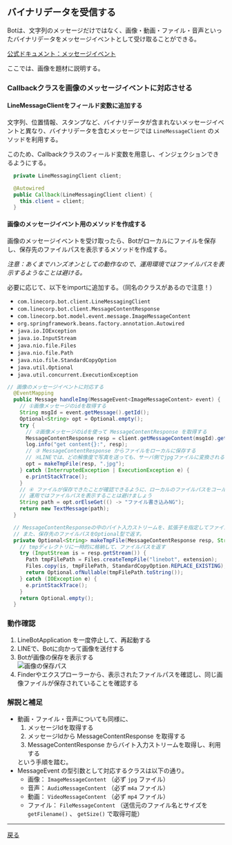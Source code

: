 ## バイナリデータを受信する

Botは、文字列のメッセージだけではなく、画像・動画・ファイル・音声といったバイナリデータをメッセージイベントとして受け取ることができる。

[公式ドキュメント：メッセージイベント](https://developers.line.me/ja/reference/messaging-api/#anchor-e2c59da01216760e81e8ca10c55b2e28b276c3e5)

ここでは、画像を題材に説明する。

### Callbackクラスを画像のメッセージイベントに対応させる

#### LineMessageClientをフィールド変数に追加する

文字列、位置情報、スタンプなど、バイナリデータが含まれないメッセージイベントと異なり、バイナリデータを含むメッセージでは `LineMessageClient` のメソッドを利用する。

このため、Callbackクラスのフィールド変数を用意し、インジェクションできるようにする。

```java
  private LineMessagingClient client;

  @Autowired
  public Callback(LineMessagingClient client) {
    this.client = client;
  }
```

#### 画像のメッセージイベント用のメソッドを作成する

画像のメッセージイベントを受け取ったら、Botがローカルにファイルを保存し、保存先のファイルパスを表示するメソッドを作成する。

*注意：あくまでハンズオンとしての動作なので、運用環境ではファイルパスを表示するようなことは避ける。*

必要に応じて、以下をimportに追加する。（同名のクラスがあるので注意！）

- `com.linecorp.bot.client.LineMessagingClient`
- `com.linecorp.bot.client.MessageContentResponse`
- `com.linecorp.bot.model.event.message.ImageMessageContent`
- `org.springframework.beans.factory.annotation.Autowired`
- `java.io.IOException`
- `java.io.InputStream`
- `java.nio.file.Files`
- `java.nio.file.Path`
- `java.nio.file.StandardCopyOption`
- `java.util.Optional`
- `java.util.concurrent.ExecutionException`

```java
// 画像のメッセージイベントに対応する
  @EventMapping
  public Message handleImg(MessageEvent<ImageMessageContent> event) {
    // ①画像メッセージのidを取得する
    String msgId = event.getMessage().getId();
    Optional<String> opt = Optional.empty();
    try {
      // ②画像メッセージのidを使って MessageContentResponse を取得する
      MessageContentResponse resp = client.getMessageContent(msgId).get();
      log.info("get content{}:", resp);
      // ③ MessageContentResponse からファイルをローカルに保存する
      // ※LINEでは、どの解像度で写真を送っても、サーバ側でjpgファイルに変換される
      opt = makeTmpFile(resp, ".jpg");
    } catch (InterruptedException | ExecutionException e) {
      e.printStackTrace();
    }
    // ④ ファイルが保存できたことが確認できるように、ローカルのファイルパスをコールバックする
    // 運用ではファイルパスを表示することは避けましょう
    String path = opt.orElseGet(() -> "ファイル書き込みNG");
    return new TextMessage(path);
  }

  // MessageContentResponseの中のバイト入力ストリームを、拡張子を指定してファイルに書き込む。
  // また、保存先のファイルパスをOptional型で返す。
  private Optional<String> makeTmpFile(MessageContentResponse resp, String extension) {
    // tmpディレクトリに一時的に格納して、ファイルパスを返す
    try (InputStream is = resp.getStream()) {
      Path tmpFilePath = Files.createTempFile("linebot", extension);
      Files.copy(is, tmpFilePath, StandardCopyOption.REPLACE_EXISTING);
      return Optional.ofNullable(tmpFilePath.toString());
    } catch (IOException e) {
      e.printStackTrace();
    }
    return Optional.empty();
  }
```

### 動作確認

1. LineBotApplication を一度停止して、再起動する
2. LINEで、Botに向かって画像を送付する
3. Botが画像の保存を表示する<br>![画像の保存パス](Bin01.jpg)
4. Finderやエクスプローラーから、表示されたファイルパスを確認し、同じ画像ファイルが保存されていることを確認する

### 解説と補足

- 動画・ファイル・音声についても同様に、<br>
  <ol>
    <li>メッセージIdを取得する</li>
    <li>メッセージIdから MessageContentResponse を取得する</li>
    <li>MessageContentResponse からバイト入力ストリームを取得し、利用する</li>
  </ol>という手順を踏む。
- MessageEvent の型引数として対応するクラスは以下の通り。
    - 画像： `ImageMessageContent` （必ず `jpg` ファイル）
    - 音声： `AudioMessageContent` （必ず `m4a` ファイル）
    - 動画： `VideoMessageContent` （必ず `mp4` ファイル）
    - ファイル： `FileMessageContent` （送信元のファイル名とサイズを `getFilename()` 、 `getSize()` で取得可能）

-----

[戻る](../../README.md)
